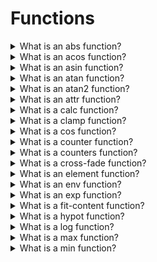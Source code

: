 # Functions

<details>
  <summary>What is an abs function?</summary>

The `abs()` CSS function returns the absolute value of the argument, as the same type as the input.

Example:

    div {
      --deg: -45deg;
      background-image: linear-gradient(abs(var(--deg)), blue, red);
    }

[More >>](https://developer.mozilla.org/en-US/docs/Web/CSS/abs)

</details>

<details>
  <summary>What is an acos function?</summary>

The `acos()` CSS function is a trigonometric function that returns the inverse cosine of a number between `-1` and `1`. The function contains a single calculation that returns the number of radians representing an angle between `0deg` and `180deg`.

Example:

    div.box-1 {
      transform: rotate(acos(1));
    }
    div.box-2 {
      transform: rotate(acos(0.5));
    }

[More >>](https://developer.mozilla.org/en-US/docs/Web/CSS/acos)

</details>

<details>
  <summary>What is an asin function?</summary>

The `asin()` CSS function is a trigonometric function that returns the inverse sine of a number between `-1` and `1`. The function contains a single calculation that returns the number of radians representing an angle between `-90deg` and `90deg`.

Example:

    div.box-1 {
      transform: rotate(asin(1));
    }
    div.box-2 {
      transform: rotate(asin(0.5));
    }

[More >>](https://developer.mozilla.org/en-US/docs/Web/CSS/asin)

</details>

<details>
  <summary>What is an atan function?</summary>

The `atan()` CSS function is a trigonometric function that returns the inverse tangent of a number between `-∞` and `+∞`. The function contains a single calculation that returns the number of radians representing an angle between `-90deg` and `90deg`.

Example:

    div.box-1 {
      transform: rotate(atan(1));
    }
    div.box-2 {
      transform: rotate(atan(0.5));
    }

[More >>](https://developer.mozilla.org/en-US/docs/Web/CSS/atan)

</details>

<details>
  <summary>What is an atan2 function?</summary>

The `atan2()` CSS function is a trigonometric function that returns the inverse tangent of two values between `-infinity` and `infinity`. The function accepts two arguments and returns the number of radians representing an angle between `-180deg` and `180deg`.

Example:

    div.box-1 {
      transform: rotate(atan2(3, 2));
    }
    div.box-2 {
      transform: rotate(atan2(-1, 0.5));
    }

[More >>](https://developer.mozilla.org/en-US/docs/Web/CSS/atan2)

</details>

<details>
  <summary>What is an attr function?</summary>

The `attr()` CSS function is used to retrieve the value of an attribute of the selected element and use it in the stylesheet. It can also be used on pseudo-elements, in which case the value of the attribute on the pseudo-element's originating element is returned.

Example:

    <p data-foo="hello">world</p>

    [data-foo]::before {
      content: attr(data-foo) " ";
    }

[More >>](https://developer.mozilla.org/en-US/docs/Web/CSS/attr)

</details>

<details>
  <summary>What is a calc function?</summary>

The `calc()` CSS function lets one to perform calculations when specifying CSS property values. It can be used with `length`, `frequency`, `angle`, `time`, `percentage`, `number` or `integer` values.

Example:

    width: calc(100% - 80px);

[More >>](https://developer.mozilla.org/en-US/docs/Web/CSS/calc)

</details>

<details>
  <summary>What is a clamp function?</summary>

The `clamp()` CSS function clamps a middle value within a range of values between a defined minimum bound and a maximum bound. The function takes three parameters: a minimum value, a preferred value, and a maximim allowed value.

Example:

    h1 {
      letter-spacing: 2px;
      font-size: clamp(1.8rem, 2.5vw, 2.8rem);
    }

[More >>](https://developer.mozilla.org/en-US/docs/Web/CSS/clamp)

</details>

<details>
  <summary>What is a cos function?</summary>

The `cos()` CSS function is a trigonometric function that returns the cosine of a number, which is a value between `-1` and `1`. The function contains a single calculation that must resolve to either a number or an angle by interpreting the result of the argument as radians. That is, `cos(45deg)`, `cos(0.125turn)`, and `cos(3.14159 / 4)` all represent the same value, approximately `0.707`.

Example:

    div.rotated-scaled-diamond {
      width: calc(100px * cos(45deg));
      height: calc(100px * cos(45deg));
      margin: calc(100px / 4 * cos(45deg));
      transform: rotate(45deg);
      transform-origin: center;
      background-color: green;
    }

[More >>](https://developer.mozilla.org/en-US/docs/Web/CSS/cos)

</details>

<details>
  <summary>What is a counter function?</summary>

The `counter()` CSS function returns a string representing the current value of the named counter, if there is one.

Example:

    ol {
      counter-reset: listCounter;
      padding-left: 5em;
    }
    li {
      counter-increment: listCounter;
    }
    li::marker {
      content:
        "Item #" counter(listCounter) " is: ";
    }
    li::after {
      content:
        "[" counter(listCounter, decimal-leading-zero) "] == ["
        counter(listCounter, upper-roman) "]";
    }

[More >>](https://developer.mozilla.org/en-US/docs/Web/CSS/counter)

</details>

<details>
  <summary>What is a counters function?</summary>

The `counters()` CSS function enables combining markers when nesting counters. The function returns a string that concatenates the current values of the named and nested counters. The function returns a string that concatenates the current values of the named and nested counters, if any are present, with the string provided. The third, optional parameter enables defining the list style.

Example:

    ol {
      counter-reset: listCounter;
    }
    li {
      counter-increment: listCounter;
    }
    li::marker {
      content:
        counters(listCounter, ".", upper-roman) ") ";
    }
    li::before {
      content:
        counters(listCounter, ".") " == "
        counters(listCounter, ".", lower-roman);
    }

[More >>](https://developer.mozilla.org/en-US/docs/Web/CSS/counters)

</details>

<details>
  <summary>What is a cross-fade function?</summary>

The `cross-fade()` CSS function can be used to blend two or more images at a defined transparency. It can be used for many simple image manipulations, such as tinting an image with a solid color or highlighting a particular area of the page by combining an image with a radial gradient.

Example:

    .crossfade {
      width: 300px;
      height: 300px;
      background-image: -webkit-cross-fade(url("br.png"), url("tr.png"), 75%);
      background-image: cross-fade(url("br.png"), url("tr.png"), 75%);
    }

[More >>](https://developer.mozilla.org/en-US/docs/Web/CSS/cross-fade)

</details>

<details>
  <summary>What is an element function?</summary>

The `element()` CSS function defines an image value generated from an arbitary HTML element. This image is live, meaning that if the HTML element is changed, the CSS properties using the resulting value are automatically updated.

Example:

    #css-result {
      background: -moz-element(#css-source) no-repeat;
      width: 256px;
      height: 32px;
      background-size: 80%;
      border: dashed;
    }

[More >>](https://developer.mozilla.org/en-US/docs/Web/CSS/element)

</details>

<details>
  <summary>What is an env function?</summary>

The `env()` CSS function can be used to insert the value of a user agent defined environment variables are globally scoped to a document, wheres custom properties are scoped to the element(s) on which they are declared.

Example:

    body {
      display: flex;
      flex-direction: column;
      min-height: 100vh;
      font: 1em system-ui;
    }

    main {
      flex: 1;
      background-color: #eee;
      padding: 1em;
    }

[More >>](https://developer.mozilla.org/en-US/docs/Web/CSS/env)

</details>

<details>
  <summary>What is an exp function?</summary>

The `exp()` CSS function is an exponential function that takes an number as an argument and returns the mathematical constant `e` raised to the power of the given number.

Example:

    div.box {
      width: 100px;
      height: 100px;
      background: linear-gradient(orange, red);
    }
    div.box-1 {
      transform: rotate(calc(1turn * exp(-1))); // 0.3678794411714423turn
    }

[More >>](https://developer.mozilla.org/en-US/docs/Web/CSS/exp)

</details>

<details>
  <summary>What is a fit-content function?</summary>

The `fit-content()` CSS function clamps a fiven size to an available size according to the formula `min(maximum size, max(minimum size, argument))`.

Example:

    #container {
      display: grid;
      grid-template-columns: fit-content(300px) fit-content(300px) 1fr;
      grid-gap: 5px;
      box-sizing: border-box;
      height: 200px;
      width: 100%;
      background-color: #8cffa0;
      padding: 10px;
    }

    #container > div {
      background-color: #8ca0ff;
      padding: 5px;
    }

[More >>](https://developer.mozilla.org/en-US/docs/Web/CSS/fit-content)

</details>

<details>
  <summary>What is a hypot function?</summary>

The `hypot()` CSS function is an exponential function that returns the square root of the sum of squares of its parameters.

Example:

    :root {
      --size-0: 100px;
      --size-1: hypot(var(--size-0)); /*  100px */
      --size-2: hypot(var(--size-0), var(--size-0)); /*  141.42px */
      --size-3: hypot(
        calc(var(--size-0) * 1.5),
        calc(var(--size-0) * 2)
      ); /*  250px */
    }

[More >>](https://developer.mozilla.org/en-US/docs/Web/CSS/hypot)

</details>

<details>
  <summary>What is a log function?</summary>

The `log()` CSS function is an exponential function that returns the logarithm of a number.

Example:

    :root {
      --size-0: 50px;
      --size-1: calc(var(--size-0) * log(7.389)); /*  100px */
      --size-2: calc(var(--size-0) * log(8, 2)); /*  150px */
      --size-3: calc(var(--size-0) * log(625, 5)); /*  200px */
    }

[More >>](https://developer.mozilla.org/en-US/docs/Web/CSS/log)

</details>

<details>
  <summary>What is a max function?</summary>

The `max()` CSS function lets set the largest (most positive) value from a list of comma-separated expressions as the value of a CSS property value. The `max()` function can be used anywhere a length, frequency, angle, time, percentage, number, or integer is allowed.

Example:

    h1 {
      font-size: 2rem;
    }
    h1.responsive {
      font-size: max(4vw, 2em, 2rem);
    }

[More >>](https://developer.mozilla.org/en-US/docs/Web/CSS/max)

</details>

<details>
  <summary>What is a min function?</summary>

The `min()` CSS function lets set the smallest (most positive) value from a list of comma-separated expressions as the value of a CSS property value. The `min()` function can be used anywhere a length, frequency, angle, time, percentage, number, or integer is allowed.

Example:

    input,
    label {
      padding: 2px;
      box-sizing: border-box;
      display: inline-block;
      width: min(40%, 400px);
      background-color: pink;
    }

    form {
      margin: 4px;
      border: 1px solid black;
      padding: 4px;
    }

[More >>](https://developer.mozilla.org/en-US/docs/Web/CSS/min)

</details>
